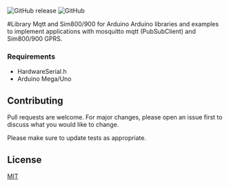![GitHub release](https://img.shields.io/github/release/qubyte/rubidium.svg) ![GitHub](https://img.shields.io/github/license/mashape/apistatus.svg)



#Library Mqtt and Sim800/900 for Arduino
Arduino libraries and examples to implement applications with mosquitto mqtt (PubSubClient) and Sim800/900 GPRS.

### Requirements
* HardwareSerial.h
* Arduino Mega/Uno

## Contributing
Pull requests are welcome. For major changes, please open an issue first to discuss what you would like to change.

Please make sure to update tests as appropriate.

## License
[MIT](https://choosealicense.com/licenses/mit/)
